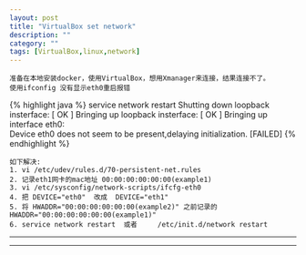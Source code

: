 ```yaml
---
layout: post
title: "VirtualBox set network"
description: ""
category: ""
tags: [VirtualBox,linux,network]
---
```

	准备在本地安装docker，使用VirtualBox，想用Xmanager来连接，结果连接不了。
	使用ifconfig 没有显示eth0重启报错
	
{% highlight java %}
	service network restart
Shutting down loopback insterface:            [  OK  ]
Bringing up loopback insterface:              [  OK  ]
Bringing up interface eth0:  
Device eth0 does not seem to be present,delaying initialization.  [FAILED]
{% endhighlight %}

	如下解决:
	1. vi /etc/udev/rules.d/70-persistent-net.rules 
	2. 记录eth1网卡的mac地址 00:00:00:00:00:00(example1)
	3. vi /etc/sysconfig/network-scripts/ifcfg-eth0
	4. 把 DEVICE="eth0"  改成  DEVICE="eth1"
	5. 将 HWADDR="00:00:00:00:00:00(example2)" 之前记录的  HWADDR="00:00:00:00:00:00(example1)"
	6. service network restart  或者     /etc/init.d/network restart
		
---	
---
	

